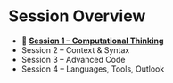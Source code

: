 # Session Overview

- 🤔 [**Session 1 – Computational Thinking**](sessions/Session1_Computational_Thinknig/README.md)
- Session 2 – Context & Syntax
- Session 3 – Advanced Code
- Session 4 – Languages, Tools, Outlook
